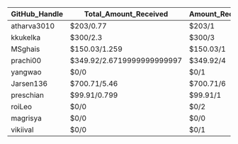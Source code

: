 | GitHub_Handle   | Total_Amount_Received | Amount_Received_to_Merged_PRs | Num_Of_Open_PRs | Merged_PRs | Closed_PRs | Lines_Added_to_Lines_Removed | Total_Commits_Merged | Last_Transaction_Link  |
|-----------------|-----------------------|-------------------------------|-----------------|------------|------------|------------------------------|----------------------|------------------------------------------------------------------------------------------------------------------------------------|  
| atharva3010  | $203/0.77 | $203/1       | 1              | 1         | 0          | 0/0                  | 0                  | [Link to last transaction](accounting) |
| kkukelka  | $300/2.3 | $300/3       | 3              | 3         | 0          | 159/74                  | 11                  | [Link to last transaction](https://kusama.subscan.io/extrinsic/0x2c09dc28f8214e70943c488ecc646afcb1ce5eb77fd807ac445372a1fada2d99) |
| MSghais  | $150.03/1.259 | $150.03/1       | 1              | 1         | 0          | 80/1                  | 10                  | [Link to last transaction](https://kusama.subscan.io/extrinsic/0x4e7b6cdfb2ab29a4e03a2740ebcf24f3363cbf32d1121efc82de7120249d48b3) |
| prachi00  | $349.92/2.6719999999999997 | $349.92/4       | 4              | 4         | 0          | 41/6                  | 9                  | [Link to last transaction](https://kusama.subscan.io/extrinsic/0x1124951d828dfd94b692a2204f33bdb3b571042161eade5822d83f4ab7bbe4b4) |
| yangwao  | $0/0 | $0/1       | 1              | 1         | 0          | 581/271                  | 71                  | [Link to last transaction]() |
| Jarsen136  | $700.71/5.46 | $700.71/6       | 6              | 6         | 0          | 297/93                  | 25                  | [Link to last transaction](https://kusama.subscan.io/extrinsic/0x75d225e456299233b4ebd79cb77c8ca8eca8c3e61eaebd2cc1bedea8889c61c9) |
| preschian  | $99.91/0.799 | $99.91/1       | 1              | 1         | 0          | 12/2                  | 7                  | [Link to last transaction](https://kusama.subscan.io/extrinsic/0x3cc0ff8f370dacc6aab97493ee130dfd26436a9daa4363241e340456bfc74bce) |
| roiLeo  | $0/0 | $0/2       | 3              | 2         | 1          | 14/10                  | 4                  | [Link to last transaction]() |
| magrisya  | $0/0 | $0/0       | 1              | 0         | 1          | 0/0                  | 1                  | [Link to last transaction]() |
| vikiival  | $0/0 | $0/1       | 1              | 1         | 0          | 59/60                  | 5                  | [Link to last transaction]() |

